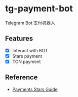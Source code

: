 # tg-payment-bot

Telegram Bot 支付机器人

## Features

- [x] Interact with BOT
- [x] Stars payment
- [x] TON payment

## Reference

- [Payments Stars Guide](https://core.telegram.org/bots/payments-stars)
